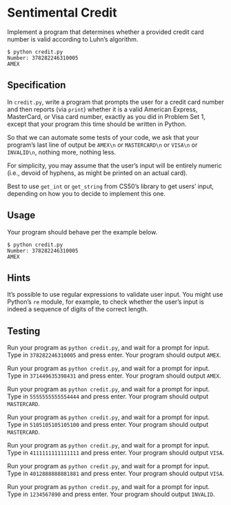 # Sentimental Credit

Implement a program that determines whether a provided credit card number is valid according to Luhn’s algorithm.

    $ python credit.py
    Number: 378282246310005
    AMEX

## Specification

In `credit.py`, write a program that prompts the user for a credit card number and then reports (via `print`) whether it is a valid American Express, MasterCard, or Visa card number, exactly as you did in Problem Set 1, except that your program this time should be written in Python.

So that we can automate some tests of your code, we ask that your program’s last line of output be `AMEX\n` or `MASTERCARD\n` or `VISA\n` or `INVALID\n`, nothing more, nothing less.

For simplicity, you may assume that the user’s input will be entirely numeric (i.e., devoid of hyphens, as might be printed on an actual card).

Best to use `get_int` or `get_string` from CS50’s library to get users’ input, depending on how you to decide to implement this one.

## Usage

Your program should behave per the example below.

    $ python credit.py
    Number: 378282246310005
    AMEX

## Hints

It’s possible to use regular expressions to validate user input. You might use Python’s `re` module, for example, to check whether the user’s input is indeed a sequence of digits of the correct length.

## Testing

Run your program as `python credit.py`, and wait for a prompt for input. Type in `378282246310005` and press enter. Your program should output `AMEX`.

Run your program as `python credit.py`, and wait for a prompt for input. Type in `371449635398431` and press enter. Your program should output `AMEX`.

Run your program as `python credit.py`, and wait for a prompt for input. Type in `5555555555554444` and press enter. Your program should output `MASTERCARD`.

Run your program as `python credit.py`, and wait for a prompt for input. Type in `5105105105105100` and press enter. Your program should output `MASTERCARD`.

Run your program as `python credit.py`, and wait for a prompt for input. Type in `4111111111111111` and press enter. Your program should output `VISA`.

Run your program as `python credit.py`, and wait for a prompt for input. Type in `4012888888881881` and press enter. Your program should output `VISA`.

Run your program as `python credit.py`, and wait for a prompt for input. Type in `1234567890` and press enter. Your program should output `INVALID`.